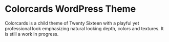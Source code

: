 # Colorcards WordPress Theme

Colorcards is a child theme of Twenty Sixteen with a playful yet professional look emphasizing natural looking depth, colors and textures. It is still a work in progress.  

